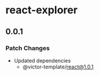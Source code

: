 # react-explorer

## 0.0.1

### Patch Changes

- Updated dependencies
  - @victor-template/react@1.0.1
